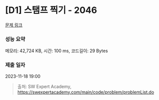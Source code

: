# [D1] 스탬프 찍기 - 2046 

[문제 링크](https://swexpertacademy.com/main/code/problem/problemDetail.do?contestProbId=AV5QKdT6AyYDFAUq) 

### 성능 요약

메모리: 42,724 KB, 시간: 100 ms, 코드길이: 29 Bytes

### 제출 일자

2023-11-18 19:00



> 출처: SW Expert Academy, https://swexpertacademy.com/main/code/problem/problemList.do